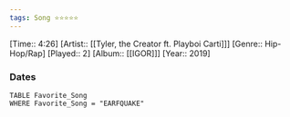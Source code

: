 ```yaml
---
tags: Song ⭐⭐⭐⭐⭐ 
---
```

[Time:: 4:26]
[Artist:: [[Tyler, the Creator ft. Playboi Carti]]]
[Genre:: Hip-Hop/Rap]
[Played:: 2]
[Album:: [[IGOR]]]
[Year:: 2019]
### Dates
````dataview
TABLE Favorite_Song
WHERE Favorite_Song = "EARFQUAKE"
````